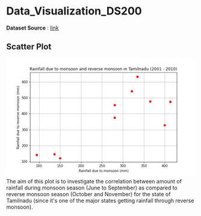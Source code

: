 # Data_Visualization_DS200

**Dataset Source** : [link](https://data.gov.in/resource/sub-divisional-monthly-rainfall-1901-2017)

## Scatter Plot
![scatter_plot](scatter_plot.png)
The aim of this plot is to investigate the correlation between amount of rainfall during monsoon season (June to September) as compared to reverse monsoon season (October and November) for the state of Tamilnadu (since it's one of the major states getting rainfall through reverse monsoon).
